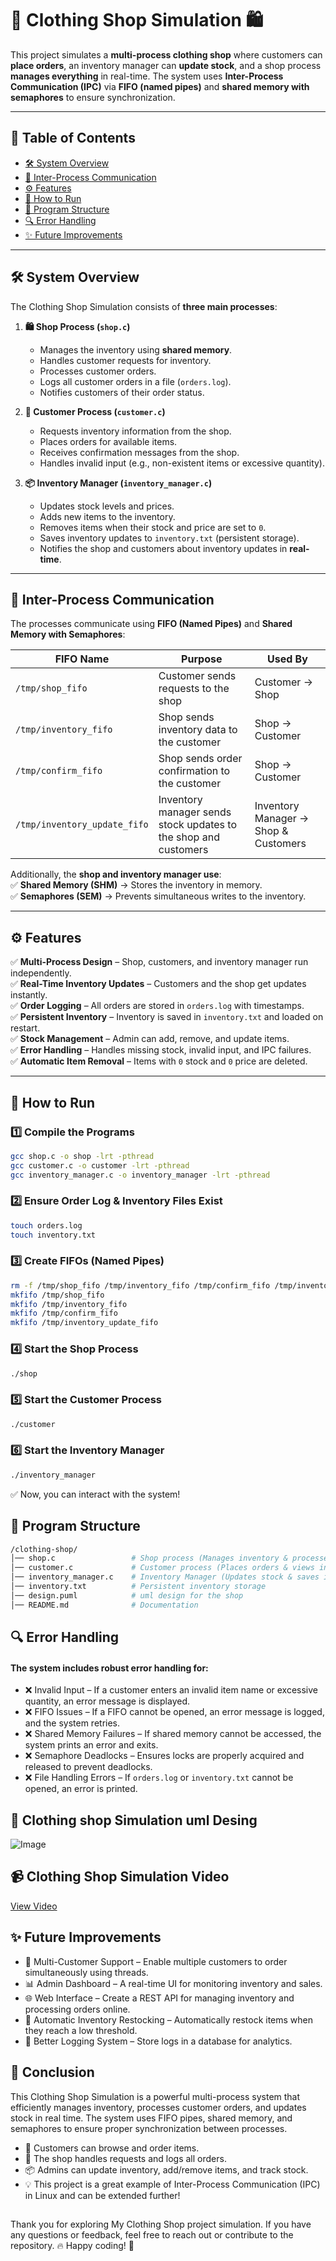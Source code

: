 # 👕 Clothing Shop Simulation 🛍️  

This project simulates a **multi-process clothing shop** where customers can **place orders**, an inventory manager can **update stock**, and a shop process **manages everything** in real-time. The system uses **Inter-Process Communication (IPC)** via **FIFO (named pipes)** and **shared memory with semaphores** to ensure synchronization.  

---

## 📌 Table of Contents
- [🛠️ System Overview](#-system-overview)  
- [🔗 Inter-Process Communication](#-inter-process-communication)  
- [⚙️ Features](#️-features)  
- [🚀 How to Run](#-how-to-run)  
- [📂 Program Structure](#-program-structure)  
- [🔍 Error Handling](#-error-handling)  
- [✨ Future Improvements](#-future-improvements)  

---

## 🛠️ System Overview  

The Clothing Shop Simulation consists of **three main processes**:  

1. **🛍️ Shop Process (`shop.c`)**  
   - Manages the inventory using **shared memory**.  
   - Handles customer requests for inventory.  
   - Processes customer orders.  
   - Logs all customer orders in a file (`orders.log`).  
   - Notifies customers of their order status.  
   
2. **👤 Customer Process (`customer.c`)**  
   - Requests inventory information from the shop.  
   - Places orders for available items.  
   - Receives confirmation messages from the shop.  
   - Handles invalid input (e.g., non-existent items or excessive quantity).  

3. **📦 Inventory Manager (`inventory_manager.c`)**  
   - Updates stock levels and prices.  
   - Adds new items to the inventory.  
   - Removes items when their stock and price are set to `0`.  
   - Saves inventory updates to `inventory.txt` (persistent storage).  
   - Notifies the shop and customers about inventory updates in **real-time**.  

---

## 🔗 Inter-Process Communication  

The processes communicate using **FIFO (Named Pipes)** and **Shared Memory with Semaphores**:  

| **FIFO Name** | **Purpose** | **Used By** |
|--------------|------------|-------------|
| `/tmp/shop_fifo` | Customer sends requests to the shop | Customer → Shop |
| `/tmp/inventory_fifo` | Shop sends inventory data to the customer | Shop → Customer |
| `/tmp/confirm_fifo` | Shop sends order confirmation to the customer | Shop → Customer |
| `/tmp/inventory_update_fifo` | Inventory manager sends stock updates to the shop and customers | Inventory Manager → Shop & Customers |

Additionally, the **shop and inventory manager use**:  
✅ **Shared Memory (SHM)** → Stores the inventory in memory.  
✅ **Semaphores (SEM)** → Prevents simultaneous writes to the inventory.

---

## ⚙️ Features  

✅ **Multi-Process Design** – Shop, customers, and inventory manager run independently.  
✅ **Real-Time Inventory Updates** – Customers and the shop get updates instantly.  
✅ **Order Logging** – All orders are stored in `orders.log` with timestamps.  
✅ **Persistent Inventory** – Inventory is saved in `inventory.txt` and loaded on restart.  
✅ **Stock Management** – Admin can add, remove, and update items.  
✅ **Error Handling** – Handles missing stock, invalid input, and IPC failures.  
✅ **Automatic Item Removal** – Items with `0` stock and `0` price are deleted.  

---

## 🚀 How to Run  

### **1️⃣ Compile the Programs**
```bash
gcc shop.c -o shop -lrt -pthread
gcc customer.c -o customer -lrt -pthread
gcc inventory_manager.c -o inventory_manager -lrt -pthread
```

### **2️⃣ Ensure Order Log & Inventory Files Exist**
```bash
touch orders.log
touch inventory.txt
```

### **3️⃣ Create FIFOs (Named Pipes)**
```bash
rm -f /tmp/shop_fifo /tmp/inventory_fifo /tmp/confirm_fifo /tmp/inventory_update_fifo
mkfifo /tmp/shop_fifo
mkfifo /tmp/inventory_fifo
mkfifo /tmp/confirm_fifo
mkfifo /tmp/inventory_update_fifo
```


### **4️⃣ Start the Shop Process**
```bash
./shop
```


### **5️⃣ Start the Customer Process**
```bash
./customer
```


### **6️⃣ Start the Inventory Manager**
```bash
./inventory_manager
```

✅ Now, you can interact with the system!


## 📂 Program Structure
```bash
/clothing-shop/
│── shop.c                 # Shop process (Manages inventory & processes orders)
│── customer.c             # Customer process (Places orders & views inventory)
│── inventory_manager.c    # Inventory Manager (Updates stock & saves inventory)
│── inventory.txt          # Persistent inventory storage
│── design.puml            # uml design for the shop
│── README.md              # Documentation
```


## 🔍 Error Handling

#### The system includes robust error handling for:

- ❌ Invalid Input – If a customer enters an invalid item name or excessive quantity, an error message is displayed.
- ❌ FIFO Issues – If a FIFO cannot be opened, an error message is logged, and the system retries.
- ❌ Shared Memory Failures – If shared memory cannot be accessed, the system prints an error and exits.
- ❌ Semaphore Deadlocks – Ensures locks are properly acquired and released to prevent deadlocks.
- ❌ File Handling Errors – If `orders.log` or `inventory.txt` cannot be opened, an error is printed.

##  🏪 Clothing shop Simulation uml Desing
![Image](https://github.com/user-attachments/assets/dd1c3c2b-5ac9-4c66-a983-f6c7d17ec654)

## 📹 Clothing Shop Simulation Video
[View Video](https://drive.google.com/file/d/1rVKGz6_gsxVpaXsIO74KxILaVOtdek1f/view?usp=sharing)

## ✨ Future Improvements
- 🚀 Multi-Customer Support – Enable multiple customers to order simultaneously using threads.
- 📊 Admin Dashboard – A real-time UI for monitoring inventory and sales.
- 🌐 Web Interface – Create a REST API for managing inventory and processing orders online.
- 🔄 Automatic Inventory Restocking – Automatically restock items when they reach a low threshold.
- 📜 Better Logging System – Store logs in a database for analytics.


## 🎯 Conclusion
This Clothing Shop Simulation is a powerful multi-process system that efficiently manages inventory, processes customer orders, and updates stock in real time. The system uses FIFO pipes, shared memory, and semaphores to ensure proper synchronization between processes.

- 👕 Customers can browse and order items.
- 🛒 The shop handles requests and logs all orders.
- 📦 Admins can update inventory, add/remove items, and track stock.
- 💡 This project is a great example of Inter-Process Communication (IPC) in Linux and can be extended further!

##
Thank you for exploring My Clothing Shop project simulation. If you have any questions or feedback, feel free to reach out or contribute to the repository. 🔥 Happy coding! 🚀

